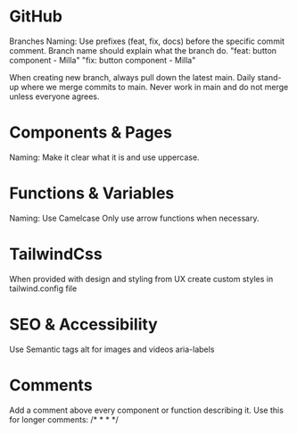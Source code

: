 # GitHub 

Branches
Naming: Use prefixes (feat, fix, docs) before the specific commit comment. Branch name should explain what the branch do.
"feat:  button component - Milla"
"fix:   button component - Milla"

When creating new branch, always pull down the latest main.
Daily stand-up where we merge commits to main. 
Never work in main and do not merge unless everyone agrees.

# Components & Pages

Naming: Make it clear what it is and use uppercase.


# Functions & Variables

Naming: Use Camelcase
Only use arrow functions when necessary.


# TailwindCss

When provided with design and styling from UX create custom styles in tailwind.config file

# SEO & Accessibility

Use Semantic tags 
alt for images and videos
aria-labels

# Comments

Add a comment above every component or function describing it.
Use this for longer comments:
/*
 *
 *
 */

